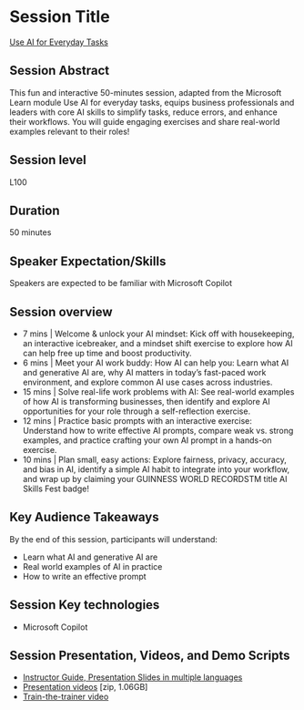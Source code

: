 # Session Title
[Use AI for Everyday Tasks](https://aka.ms/UseAI)
## Session Abstract
This fun and interactive 50-minutes session, adapted from the Microsoft Learn module Use AI for everyday tasks, equips business professionals and leaders with core AI skills to simplify tasks, reduce errors, and enhance their workflows. You will guide engaging exercises and share real-world examples relevant to their roles! 
## Session level
L100
## Duration
50 minutes
## Speaker Expectation/Skills
Speakers are expected to be familiar with Microsoft Copilot
## Session overview
- 7 mins | Welcome & unlock your AI mindset: Kick off with housekeeping, an interactive icebreaker, and a mindset shift exercise to explore how AI can help free up time and boost productivity.
-	6 mins | Meet your AI work buddy: How AI can help you: Learn what AI and generative AI are, why AI matters in today’s fast-paced work environment, and explore common AI use cases across industries.
-	15 mins | Solve real-life work problems with AI: See real-world examples of how AI is transforming businesses, then identify and explore AI opportunities for your role through a self-reflection exercise.
-	12 mins | Practice basic prompts with an interactive exercise: Understand how to write effective AI prompts, compare weak vs. strong examples, and practice crafting your own AI prompt in a 
hands-on exercise.
-	10 mins | Plan small, easy actions: Explore fairness, privacy, accuracy, and bias in AI, identify a simple AI habit to integrate into your workflow, and wrap up by claiming your GUINNESS WORLD RECORDSTM title AI Skills Fest badge!
## Key Audience Takeaways
By the end of this session, participants will understand:
-	Learn what AI and generative AI are
-	Real world examples of AI in practice
-	How to write an effective prompt
## Session Key technologies
-	Microsoft Copilot
 
## Session Presentation, Videos, and Demo Scripts
-	[Instructor Guide, Presentation Slides in multiple languages](assets/instructor-materials)
-	[Presentation videos]([https://github.com/microsoft/community-content/releases/download/SeasonOfAI-Agents/UseAIforEverydayTasks-Videos-withSubTitles.zip](https://github.com/microsoft/community-content/releases/download/SeasonOfAI-Agents/UseAIforEverydayTasks-Demos_Videos.en_jp_pt_es.zip)) [zip, 1.06GB]
-	[Train-the-trainer video](assets/AI%20Skills%20Fest_Business%20User_Day%200_Walkthrough_English_compressed.mp4)
